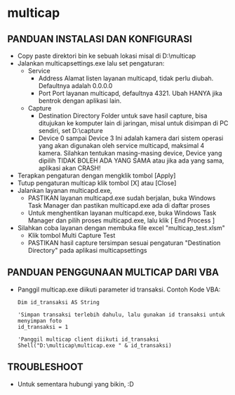 multicap
========

PANDUAN INSTALASI DAN KONFIGURASI
---------------------------------
- Copy paste direktori bin ke sebuah lokasi misal di D:\multicap
- Jalankan multicapsettings.exe lalu set pengaturan:
   - Service
     - Address
       Alamat listen layanan multicapd, tidak perlu diubah. Defaultnya adalah 0.0.0.0
     - Port
       Port layanan multicapd, defaultnya 4321. Ubah HANYA jika bentrok dengan aplikasi lain.
   - Capture
     - Destination Directory
       Folder untuk save hasil capture, bisa ditujukan ke komputer lain di jaringan,
       misal untuk disimpan di PC sendiri, set  D:\capture 
     - Device 0 sampai Device 3
       Ini adalah kamera dari sistem operasi yang akan digunakan oleh service multicapd, maksimal 4 kamera.
       Silahkan tentukan masing-masing device, Device yang dipilih TIDAK BOLEH ADA YANG SAMA atau jika ada
       yang sama, aplikasi akan CRASH!
- Terapkan pengaturan dengan mengklik tombol [Apply]
- Tutup pengaturan multicap klik tombol [X] atau [Close]
- Jalankan layanan multicapd.exe,
   - PASTIKAN layanan multicapd.exe sudah berjalan, buka Windows Task Manager dan pastikan multicapd.exe ada di daftar proses
   - Untuk menghentikan layanan multicapd.exe, buka Windows Task Manager dan pilih proses multicapd.exe, lalu klik [ End Process ]
- Silahkan coba layanan dengan membuka file excel "multicap_test.xlsm"
   - Klik tombol Multi Capture Test
   - PASTIKAN hasil capture tersimpan sesuai pengaturan "Destination Directory" pada aplikasi multicapsettings

PANDUAN PENGGUNAAN MULTICAP DARI VBA
---------------------------------
- Panggil multicap.exe diikuti parameter id transaksi.
  Contoh Kode VBA:
  ```vbnet
  Dim id_transaksi AS String
  
  'Simpan transaksi terlebih dahulu, lalu gunakan id transaksi untuk menyimpan foto
  id_transaksi = 1
  
  'Panggil multicap client diikuti id_transaksi
  Shell("D:\multicap\multicap.exe " & id_transaksi)
  ```

TROUBLESHOOT
------------
* Untuk sementara hubungi yang bikin, :D